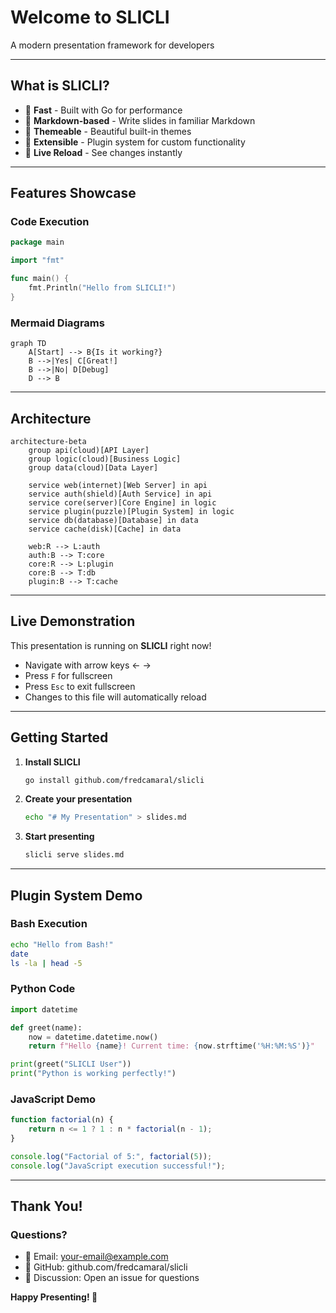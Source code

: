 # Welcome to SLICLI

A modern presentation framework for developers

---

## What is SLICLI?

- 🚀 **Fast** - Built with Go for performance
- 📝 **Markdown-based** - Write slides in familiar Markdown
- 🎨 **Themeable** - Beautiful built-in themes
- 🔌 **Extensible** - Plugin system for custom functionality
- 🔄 **Live Reload** - See changes instantly

---

## Features Showcase

### Code Execution
```go
package main

import "fmt"

func main() {
    fmt.Println("Hello from SLICLI!")
}
```

### Mermaid Diagrams
```mermaid
graph TD
    A[Start] --> B{Is it working?}
    B -->|Yes| C[Great!]
    B -->|No| D[Debug]
    D --> B
```

---

## Architecture

```mermaid
architecture-beta
    group api(cloud)[API Layer]
    group logic(cloud)[Business Logic]
    group data(cloud)[Data Layer]
    
    service web(internet)[Web Server] in api
    service auth(shield)[Auth Service] in api
    service core(server)[Core Engine] in logic
    service plugin(puzzle)[Plugin System] in logic
    service db(database)[Database] in data
    service cache(disk)[Cache] in data
    
    web:R --> L:auth
    auth:B --> T:core
    core:R --> L:plugin
    core:B --> T:db
    plugin:B --> T:cache
```

---

## Live Demonstration

This presentation is running on **SLICLI** right now!

- Navigate with arrow keys ← →
- Press `F` for fullscreen
- Press `Esc` to exit fullscreen
- Changes to this file will automatically reload

---

## Getting Started

1. **Install SLICLI**
   ```bash
   go install github.com/fredcamaral/slicli
   ```

2. **Create your presentation**
   ```bash
   echo "# My Presentation" > slides.md
   ```

3. **Start presenting**
   ```bash
   slicli serve slides.md
   ```

---

## Plugin System Demo

### Bash Execution
```bash
echo "Hello from Bash!"
date
ls -la | head -5
```

### Python Code
```python
import datetime

def greet(name):
    now = datetime.datetime.now()
    return f"Hello {name}! Current time: {now.strftime('%H:%M:%S')}"

print(greet("SLICLI User"))
print("Python is working perfectly!")
```

### JavaScript Demo
```javascript
function factorial(n) {
    return n <= 1 ? 1 : n * factorial(n - 1);
}

console.log("Factorial of 5:", factorial(5));
console.log("JavaScript execution successful!");
```

---

## Thank You!

### Questions?

- 📧 Email: your-email@example.com
- 🐙 GitHub: github.com/fredcamaral/slicli
- 💬 Discussion: Open an issue for questions

**Happy Presenting! 🎉**